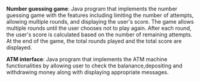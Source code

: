 **Number guessing game**:
Java program that implements the number guessing game with the features including limiting the number of attempts, allowing multiple rounds, and displaying the user's score.
The game allows multiple rounds until the user chooses not to play again.
After each round, the user's score is calculated based on the number of remaining attempts.
At the end of the game, the total rounds played and the total score are displayed.

**ATM interface**:
Java program that implements the ATM machine functionalities by allowing user to check the balanance,depositing and withdrawing money along with displaying appropriate messages.

